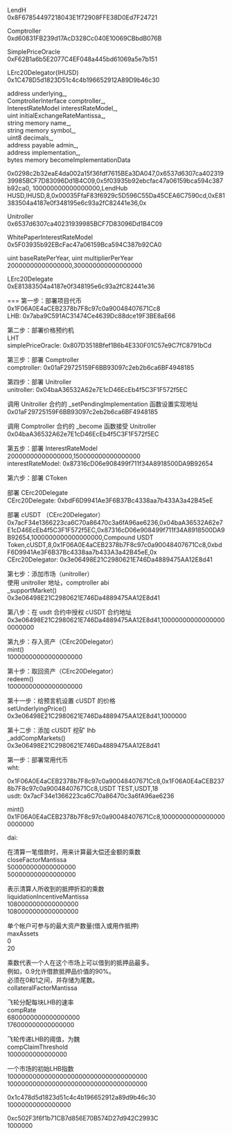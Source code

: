 LendH  
0x8F67854497218043E1f72908FFE38D0Ed7F24721

Comptroller  
0xd60831FB239d17AcD328Cc040E10069CBbdB076B

SimplePriceOracle  
0xF62B1a6b5E2077C4EF048a445bd61069a5e7b151

LErc20Delegator(IHUSD)    
0x1C478D5d1823D51c4c4b196652912A89D9b46c30

address underlying_,  
ComptrollerInterface comptroller_,  
InterestRateModel interestRateModel_,  
uint initialExchangeRateMantissa_,  
string memory name_,  
string memory symbol_,  
uint8 decimals_,  
address payable admin_,  
address implementation_,  
bytes memory becomeImplementationData

0x0298c2b32eaE4da002a15f36fdf7615BEa3DA047,0x6537d6307ca40231939985BCF7D83096Dd1B4C09,0x5f03935b92ebcfac47a06159bca594c387b92ca0,
100000000000000000,LendHub HUSD,lHUSD,8,0x00035FfaF83f6929c5D596C55Da45CEA6C7590cd,0xE81383504a4187e0f348195e6c93a2fC82441e36,0x

Unitroller  
0x6537d6307ca40231939985BCF7D83096Dd1B4C09

WhitePaperInterestRateModel  
0x5F03935b92EBcFac47a06159Bca594C387b92CA0

uint baseRatePerYear, uint multiplierPerYear  
20000000000000000,300000000000000000

LErc20Delegate  
0xE81383504a4187e0f348195e6c93a2fC82441e36

===
第一步：部署项目代币  
0x1F06A0E4aCEB2378b7F8c97c0a90048407671Cc8  
LHB: 0x7aba9C591AC31474Ce4639Dc88dce19F3BE8aE66  

第二步：部署价格预约机  
LHT  
simplePriceOracle: 0x807D3518Bfef1B6b4E330F01C57e9C7fC8791bCd  

第三步：部署 Comptroller  
comptroller: 0x01aF29725159F6BB93097c2eb2b6ca6BF4948185

第四步：部署 Unitroller  
unitroller: 0x04baA36532A62e7E1cD46EcEb4f5C3F1F572f5EC  

调用 Unitroller 合约的 _setPendingImplementation 函数设置实现地址  
0x01aF29725159F6BB93097c2eb2b6ca6BF4948185

调用 Comptroller 合约的 _become 函数接受 Unitroller  
0x04baA36532A62e7E1cD46EcEb4f5C3F1F572f5EC

第五步：部署 InterestRateModel  
20000000000000000,150000000000000000  
interestRateModel: 0x87316cD06e908499f711f34A8918500DA9B92654  

第六步：部署 CToken

部署 CErc20Delegate  
CErc20Delegate: 0xbdF6D9941Ae3F6B37Bc4338aa7b433A3a42B45eE

部署 cUSDT （CErc20Delegator）  
0x7acF34e1366223ca6C70a86470c3a6fA96ae6236,0x04baA36532A62e7E1cD46EcEb4f5C3F1F572f5EC,0x87316cD06e908499f711f34A8918500DA9B92654,1000000000000000000,Compound USDT Token,cUSDT,8,0x1F06A0E4aCEB2378b7F8c97c0a90048407671Cc8,0xbdF6D9941Ae3F6B37Bc4338aa7b433A3a42B45eE,0x  
CErc20Delegator: 0x3e06498E21C2980621E746Da4889475AA12E8d41

第七步：添加市场（unitroller）  
使用 unitroller 地址，comptroller abi  
_supportMarket()  
0x3e06498E21C2980621E746Da4889475AA12E8d41  

第八步：在 usdt 合约中授权 cUSDT 合约地址  
0x3e06498E21C2980621E746Da4889475AA12E8d41,100000000000000000000000

第九步：存入资产（CErc20Delegator）  
mint()  
10000000000000000000

第十步：取回资产（CErc20Delegator）  
redeem()  
10000000000000000000

第十一步：给预言机设置 cUSDT 的价格  
setUnderlyingPrice()  
0x3e06498E21C2980621E746Da4889475AA12E8d41,1000000

第十二步：添加 cUSDT 挖矿 lhb  
_addCompMarkets()  
0x3e06498E21C2980621E746Da4889475AA12E8d41  

第一步：部署常用代币  
wht: 

0x1F06A0E4aCEB2378b7F8c97c0a90048407671Cc8,0x1F06A0E4aCEB2378b7F8c97c0a90048407671Cc8,USDT TEST,USDT,18  
usdt: 0x7acF34e1366223ca6C70a86470c3a6fA96ae6236

mint()  
0x1F06A0E4aCEB2378b7F8c97c0a90048407671Cc8,100000000000000000000000  

dai: 


在清算一笔借款时，用来计算最大偿还金额的乘数  
closeFactorMantissa  
500000000000000000  
500000000000000000  

表示清算人所收到的抵押折扣的乘数  
liquidationIncentiveMantissa  
1080000000000000000  
1080000000000000000  

单个帐户可参与的最大资产数量(借入或用作抵押)  
maxAssets  
0  
20  


乘数代表一个人在这个市场上可以借到的抵押品最多。  
例如，0.9允许借款抵押品价值的90%。  
必须在0和1之间，并存储为尾数。  
collateralFactorMantissa

飞轮分配每块LHB的速率  
compRate  
6800000000000000000  
176000000000000000

飞轮传递LHB的阈值，为魏  
compClaimThreshold  
1000000000000000  


一个市场的初始LHB指数  
1000000000000000000000000000000000000  
1000000000000000000000000000000000000  


0x1c478d5d1823d51c4c4b196652912a89d9b46c30  
10000000000000000

0xc502F3f6f1b71CB7d856E70B574D27d942C2993C  
1000000  


